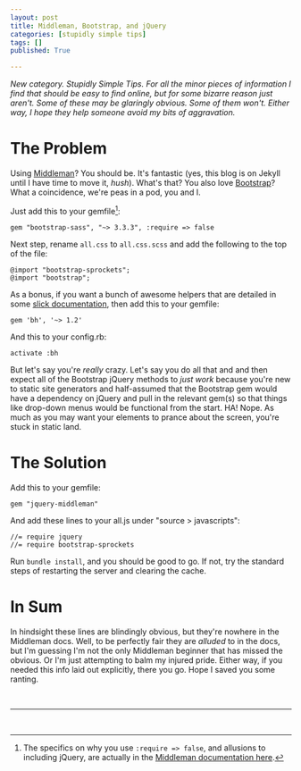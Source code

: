 ```yaml
---
layout: post
title: Middleman, Bootstrap, and jQuery
categories: [stupidly simple tips]
tags: []
published: True

---
```


*New category. Stupidly Simple Tips. For all the minor pieces of information I find that should be easy to find online, but for some bizarre reason just aren't. Some of these may be glaringly obvious. Some of them won't. Either way, I hope they help someone avoid my bits of aggravation.*

# The Problem

Using [Middleman](https://middlemanapp.com/)? You should be. It's fantastic (yes, this blog is on Jekyll until I have time to move it, *hush*). What's that? You also love [Bootstrap](http://getbootstrap.com/)? What a coincidence, we're peas in a pod, you and I. 

Just add this to your gemfile[^middleman]:

```
gem "bootstrap-sass", "~> 3.3.3", :require => false
```

Next step, rename ```all.css``` to ```all.css.scss``` and add the following to the top of the file:

    @import "bootstrap-sprockets";
    @import "bootstrap";

As a bonus, if you want a bunch of awesome helpers that are detailed in some [slick documentation](http://fullscreen.github.io/bh/), then add this to your gemfile:

```
gem 'bh', '~> 1.2'
```

And this to your config.rb:

```
activate :bh
```

But let's say you're *really* crazy. Let's say you do all that and and then expect all of the Bootstrap jQuery methods to *just work* because you're new to static site generators and half-assumed that the Bootstrap gem would have a dependency on jQuery and pull in the relevant gem(s) so that things like drop-down menus would be functional from the start. HA! Nope. As much as you may want your elements to prance about the screen, you're stuck in static land.

# The Solution

Add this to your gemfile:

```
gem "jquery-middleman"
```

And add these lines to your all.js under "source > javascripts":

    //= require jquery  
    //= require bootstrap-sprockets

Run ```bundle install```, and you should be good to go. If not, try the standard steps of restarting the server and clearing the cache. 

# In Sum

In hindsight these lines are blindingly obvious, but they're nowhere in the Middleman docs. Well, to be perfectly fair they are *alluded* to in the docs, but I'm guessing I'm not the only Middleman beginner that has missed the obvious. Or I'm just attempting to balm my injured pride. Either way, if you needed this info laid out explicitly, there you go. Hope I saved you some ranting. 

<br>

---

<br>

[^middleman]: The specifics on why you use ```:require => false```, and allusions to including jQuery, are actually in the [Middleman documentation here](https://middlemanapp.com/advanced/asset_pipeline/).